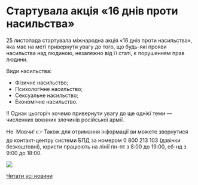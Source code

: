 # Стартувала акція &#171;16 днів проти насильства&#187;

25 листопада стартувала міжнародна акція «16 днів проти насильства», яка має на меті привернути увагу до того, що будь-які прояви насильства над людиною, незалежно від її статі, є порушенням прав людини.

Види насильства:

- Фізичне насильство;
- Психологічне насильство;
- Сексуальне насильство;
- Економічне насильство.

‼️ Однак цьогоріч хочемо привернути увагу до ще однієї теми — численних воєнних злочинів російської армії.

Не  Мовчи!
👉 Також для отримання інформації ви можете звернутися до контакт-центру системи БПД за номером 0 800 213 103 (дзвінки безкоштовні), юристи працюють на лінії пн-пт з 8:00 до 19:00, сб-нд з 9:00 до 18:00.


![](/images/blog/стартувала-акція-16-днів-проти-насильства/mycollages.png)


[Читати усі новини](/news)

